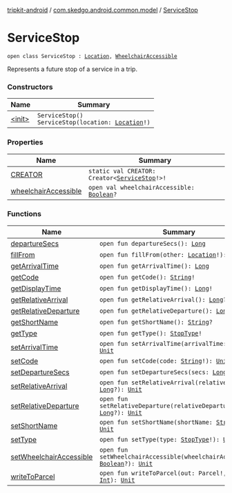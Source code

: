 [tripkit-android](../../index.md) / [com.skedgo.android.common.model](../index.md) / [ServiceStop](./index.md)

# ServiceStop

`open class ServiceStop : `[`Location`](../-location/index.md)`, `[`WheelchairAccessible`](../-wheelchair-accessible/index.md)

Represents a future stop of a service in a trip.

### Constructors

| Name | Summary |
|---|---|
| [&lt;init&gt;](-init-.md) | `ServiceStop()`<br>`ServiceStop(location: `[`Location`](../-location/index.md)`!)` |

### Properties

| Name | Summary |
|---|---|
| [CREATOR](-c-r-e-a-t-o-r.md) | `static val CREATOR: Creator<`[`ServiceStop`](./index.md)`!>!` |
| [wheelchairAccessible](wheelchair-accessible.md) | `open val wheelchairAccessible: `[`Boolean`](https://kotlinlang.org/api/latest/jvm/stdlib/kotlin/-boolean/index.html)`?` |

### Functions

| Name | Summary |
|---|---|
| [departureSecs](departure-secs.md) | `open fun departureSecs(): `[`Long`](https://kotlinlang.org/api/latest/jvm/stdlib/kotlin/-long/index.html) |
| [fillFrom](fill-from.md) | `open fun fillFrom(other: `[`Location`](../-location/index.md)`!): `[`Unit`](https://kotlinlang.org/api/latest/jvm/stdlib/kotlin/-unit/index.html) |
| [getArrivalTime](get-arrival-time.md) | `open fun getArrivalTime(): `[`Long`](https://kotlinlang.org/api/latest/jvm/stdlib/kotlin/-long/index.html) |
| [getCode](get-code.md) | `open fun getCode(): `[`String`](https://kotlinlang.org/api/latest/jvm/stdlib/kotlin/-string/index.html)`!` |
| [getDisplayTime](get-display-time.md) | `open fun getDisplayTime(): `[`Long`](https://kotlinlang.org/api/latest/jvm/stdlib/kotlin/-long/index.html)`!` |
| [getRelativeArrival](get-relative-arrival.md) | `open fun getRelativeArrival(): `[`Long`](https://kotlinlang.org/api/latest/jvm/stdlib/kotlin/-long/index.html)`?` |
| [getRelativeDeparture](get-relative-departure.md) | `open fun getRelativeDeparture(): `[`Long`](https://kotlinlang.org/api/latest/jvm/stdlib/kotlin/-long/index.html)`?` |
| [getShortName](get-short-name.md) | `open fun getShortName(): `[`String`](https://kotlinlang.org/api/latest/jvm/stdlib/kotlin/-string/index.html)`?` |
| [getType](get-type.md) | `open fun getType(): `[`StopType`](../-stop-type/index.md)`!` |
| [setArrivalTime](set-arrival-time.md) | `open fun setArrivalTime(arrivalTime: `[`Long`](https://kotlinlang.org/api/latest/jvm/stdlib/kotlin/-long/index.html)`): `[`Unit`](https://kotlinlang.org/api/latest/jvm/stdlib/kotlin/-unit/index.html) |
| [setCode](set-code.md) | `open fun setCode(code: `[`String`](https://kotlinlang.org/api/latest/jvm/stdlib/kotlin/-string/index.html)`!): `[`Unit`](https://kotlinlang.org/api/latest/jvm/stdlib/kotlin/-unit/index.html) |
| [setDepartureSecs](set-departure-secs.md) | `open fun setDepartureSecs(secs: `[`Long`](https://kotlinlang.org/api/latest/jvm/stdlib/kotlin/-long/index.html)`): `[`Unit`](https://kotlinlang.org/api/latest/jvm/stdlib/kotlin/-unit/index.html) |
| [setRelativeArrival](set-relative-arrival.md) | `open fun setRelativeArrival(relativeArrival: `[`Long`](https://kotlinlang.org/api/latest/jvm/stdlib/kotlin/-long/index.html)`?): `[`Unit`](https://kotlinlang.org/api/latest/jvm/stdlib/kotlin/-unit/index.html) |
| [setRelativeDeparture](set-relative-departure.md) | `open fun setRelativeDeparture(relativeDeparture: `[`Long`](https://kotlinlang.org/api/latest/jvm/stdlib/kotlin/-long/index.html)`?): `[`Unit`](https://kotlinlang.org/api/latest/jvm/stdlib/kotlin/-unit/index.html) |
| [setShortName](set-short-name.md) | `open fun setShortName(shortName: `[`String`](https://kotlinlang.org/api/latest/jvm/stdlib/kotlin/-string/index.html)`?): `[`Unit`](https://kotlinlang.org/api/latest/jvm/stdlib/kotlin/-unit/index.html) |
| [setType](set-type.md) | `open fun setType(type: `[`StopType`](../-stop-type/index.md)`!): `[`Unit`](https://kotlinlang.org/api/latest/jvm/stdlib/kotlin/-unit/index.html) |
| [setWheelchairAccessible](set-wheelchair-accessible.md) | `open fun setWheelchairAccessible(wheelchairAccessible: `[`Boolean`](https://kotlinlang.org/api/latest/jvm/stdlib/kotlin/-boolean/index.html)`?): `[`Unit`](https://kotlinlang.org/api/latest/jvm/stdlib/kotlin/-unit/index.html) |
| [writeToParcel](write-to-parcel.md) | `open fun writeToParcel(out: Parcel!, flags: `[`Int`](https://kotlinlang.org/api/latest/jvm/stdlib/kotlin/-int/index.html)`): `[`Unit`](https://kotlinlang.org/api/latest/jvm/stdlib/kotlin/-unit/index.html) |
